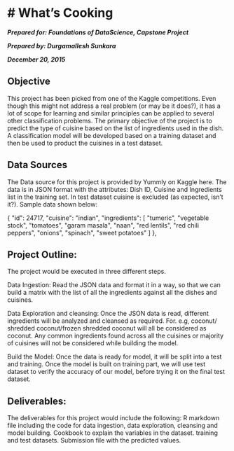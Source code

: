 


# **# What’s Cooking**
_**Prepared for: Foundations of DataScience, Capstone Project**_

_**Prepared by: Durgamallesh Sunkara**_

_**December 20, 2015**_




## Objective
This project has been picked from one of the Kaggle competitions. Even though this might not address a real problem (or may be it does?), it has a lot of scope for learning and similar principles can be applied to several other classification problems. 
The primary objective of the project is to predict the type of cuisine based on the list of ingredients used in the dish. A classification model will be developed based on a training dataset and then be used to product the cuisines in a test dataset. 


## Data Sources

The Data source for this project is provided by Yummly on Kaggle here. The data is in JSON format with the attributes: Dish ID, Cuisine and Ingredients list in the training set. In test dataset cuisine is excluded (as expected, isn’t it?). Sample data shown below:

 {
 "id": 24717,
 "cuisine": "indian",
 "ingredients": [
     "tumeric",
     "vegetable stock",
     "tomatoes",
     "garam masala",
     "naan",
     "red lentils",
     "red chili peppers",
     "onions",
     "spinach",
     "sweet potatoes"
 ]
 },

##  Project Outline:
The project would be executed in three different steps. 

Data Ingestion: Read the JSON data and format it in a way, so that we can build a matrix with the list of all the ingredients against all the dishes and cuisines.

Data Exploration and cleansing: Once the JSON data is read, different ingredients will be analyzed and cleansed as required. For. e.g, coconut/ shredded coconut/frozen shredded coconut will all be considered as coconut. Any common ingredients found across all the cuisines or majority of cuisines will not be considered while building the model.

Build the Model: Once the data is ready for model, it will be split into a test and training. Once the model is built on training part, we will use test dataset to verify the accuracy of our model, before trying it on the final test dataset. 


## Deliverables:
The deliverables for this project would include the following: 
 R markdown file including the code for data ingestion, data exploration, cleansing and model building.
Cookbook to explain the variables in the dataset.
training and test datasets.
Submission file with the predicted values.
